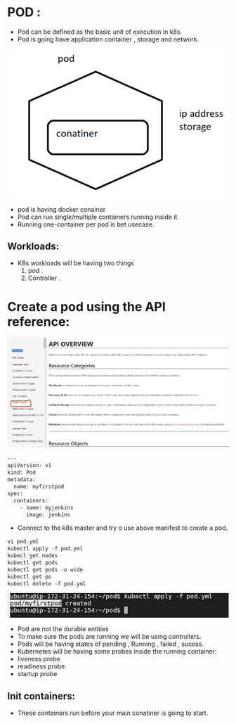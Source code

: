 # POD :
* Pod can be defined as the basic unit of execution in k8s.
* Pod is going have application container , storage and network.

![preview](../images/k8s3.png)

* pod is having docker conainer 
* Pod can run single/multiple containers running inside it.
* Running one-container per pod is bet usecase.

## Workloads:
* K8s workloads will be having two things 
   1. pod .
   2. Controller .

# Create a pod using the API reference:
![preview](../images/k8s4.png)

```
---
apiVersion: v1
kind: Pod
metadata: 
  name: myfirstpod
spec:
  containers: 
    - name: myjenkins
      image: jenkins    
```

* Connect to the k8s master and try o use above manifest to create a pod.
```
vi pod.yml
kubectl apply -f pod.yml
kubecl get nodes
kubectl get pods 
kubectl get pods -o wide
kubectl get po
kubectl delete -f pod.yml
```
![preview](../images/k8s5.png)

* Pod are not the durable entities 
* To make sure the pods are running we will be using controllers.
* Pods will be having states of pending , Running , failed , sucess.
* Kubernetes will be having some probes inside the running container:
 * liveness probe
 * readiness probe
 * startup probe

## Init containers:
* These containers run before your main conatiner is going to start.

